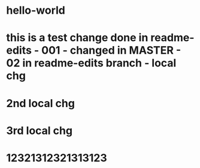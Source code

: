 # hello-world
# this is a test change done in readme-edits - 001 - changed in MASTER - 02 in readme-edits branch - local chg
# 2nd local chg
# 3rd local chg
# 12321312321313123

